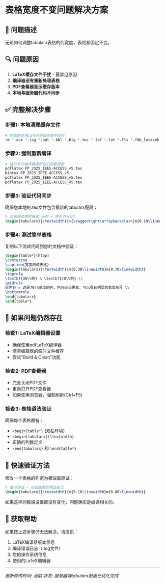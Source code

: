 # 表格宽度不变问题解决方案

## 🎯 问题描述
无论如何调整tabularx表格的列宽度，表格都固定不变。

## 🔍 问题原因
1. **LaTeX缓存文件干扰** - 最常见原因
2. **编译器没有重新处理表格**  
3. **PDF查看器显示缓存版本**
4. **本地与服务器代码不同步**

## ✅ 完整解决步骤

### 步骤1: 本地清理缓存文件
```bash
# 在您的本地LaTeX项目目录中执行
rm *.aux *.log *.out *.bbl *.blg *.toc *.lof *.lot *.fls *.fdb_latexmk *.synctex.gz
```

### 步骤2: 强制重新编译
```bash
# 执行多次编译确保所有引用都更新
pdflatex FP_2025_IEEE-ACCESS_v5.tex
bibtex FP_2025_IEEE-ACCESS_v5
pdflatex FP_2025_IEEE-ACCESS_v5.tex  
pdflatex FP_2025_IEEE-ACCESS_v5.tex
```

### 步骤3: 验证代码同步
确保您本地的.tex文件包含最新的tabularx配置：

```latex
% 应该是这样的格式（m列 + 相对百分比）
\begin{tabularx}{\textwidth}{>{\raggedright\arraybackslash}m{0.10\linewidth}>{\raggedright\arraybackslash}m{0.12\linewidth}cc>{\raggedright\arraybackslash}m{0.08\linewidth}c>{\raggedright\arraybackslash}m{0.15\linewidth}>{\raggedright\arraybackslash}m{0.20\linewidth}}
```

### 步骤4: 测试简单表格
复制以下测试代码到您的文档中验证：

```latex
\begin{table*}[htbp]
\centering
\caption{宽度测试表格}
\begin{tabularx}{\textwidth}{m{0.30\linewidth}m{0.70\linewidth}}
\toprule
\textbf{30\%列} & \textbf{70\%列} \\
\midrule
短内容 & 这是70\%宽度的列，内容应该更宽，可以看到明显的宽度差异 \\
\bottomrule
\end{tabularx}
\end{table*}
```

## 🔧 如果问题仍然存在

### 检查1: LaTeX编辑器设置
- 确保使用pdfLaTeX编译器
- 清空编辑器的临时文件缓存
- 尝试"Build & Clean"功能

### 检查2: PDF查看器
- 完全关闭PDF文件
- 重新打开PDF查看器
- 如果使用浏览器，强制刷新(Ctrl+F5)

### 检查3: 表格语法验证
确保每个表格都有：
- `\begin{table*}` (双栏环境)
- `\begin{tabularx}{\textwidth}`
- 正确的列数定义
- `\end{tabularx}` 和 `\end{table*}`

## 🚀 快速验证方法

修改一个表格的列宽为极端值测试：
```latex
% 临时测试 - 应该能看到明显变化
\begin{tabularx}{\textwidth}{m{0.10\linewidth}m{0.80\linewidth}}
```

如果这样的极端设置都没有变化，问题确实是编译相关的。

## 📧 获取帮助

如果按上述步骤仍无法解决，请提供：
1. LaTeX编译器版本信息
2. 编译错误日志（.log文件）
3. 您的操作系统信息
4. 使用的LaTeX编辑器

---
*最新修改时间: 当前*
*状态: 服务器端tabularx配置已优化完成*